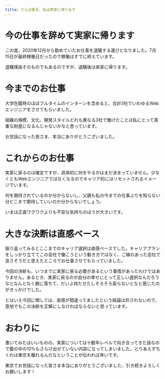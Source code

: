 ```yaml
---
title: さらば東京、私は実家に帰ります
---
```


# 今の仕事を辞めて実家に帰ります

この度、2020年12月から勤めていたお仕事を退職する運びとなりました。7月15日が最終稼働日だったので稼働はすでに終えています。

退職理由そのものでもあるのですが、退職後は実家に帰ります。

# 今までのお仕事

大学在籍時のほぼフルタイムのインターンを含めると、合計3社でいわゆるWebエンジニアをさせてもらいました。

組織の規模、文化、開発スタイルどれも異なる3社で働けたことは私にとって貴重な財産になるんじゃないかなと思っています。

お世話になった皆さま、本当にありがとうございました。

# これからのお仕事

実家に戻るのは確定ですが、具体的に何をやるかはまだ決まっていません。少なくともWebエンジニアではなくなるのでキャリア的にはリセットされるイメージでいます。

何を期待されているのか分からないし、父親も私の今までの仕事ぶりを知らない分どこまで期待していいのか分からないでしょう。

いまは正直ワクワクよりも不安な気持ちのほうが大きいです。

# 大きな決断は直感ベース

振り返ってみるとここまでのキャリア選択は直感ベースでした。キャリアプランをしっかり立ててこの会社で働こうという動き方ではなく、ご縁のあった会社で良さそうだと思えたところでお仕事させてもらっていました。

今回の決断も、いつまでに実家に戻る必要があるという事情があったわけではありません。あるとき、実家に戻るのが自分の幸せにとって正しい選択なんだろうなとなんとなく腑に落ちて、だいぶ待たせたしそろそろ戻らないとなと感じたのがきっかけでした。

とはいえ今回に関しては、直感が間違ってましたという結論は許されないので、意地でもこの決断を正解にしなければならないと思っています。

# おわりに

書いてみたはいいものの、実家については十数年レベルで向き合ってきた話なので腹の中の10%もさらけ出せていない内容になってしまいました。とりあえずちくわは東京を離れるんだなということが伝われば幸いです。

東京でお世話になった皆さま本当にありがとうございました、引き続きよろしくお願いします！
